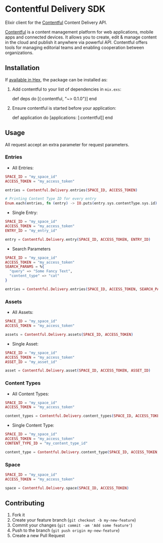 # Contentful Delivery SDK

Elixir client for the [Contentful](https://www.contentful.com) Content Delivery API.

[Contentful](https://www.contentful.com) is a content management platform for web applications, mobile apps and connected devices. It allows you to create, edit & manage content in the cloud and publish it anywhere via powerful API. Contentful offers tools for managing editorial teams and enabling cooperation between organizations.

## Installation

If [available in Hex](https://hex.pm/docs/publish), the package can be installed as:

  1. Add contentful to your list of dependencies in `mix.exs`:

        def deps do
          [{:contentful, "~> 0.1.0"}]
        end

  2. Ensure contentful is started before your application:

        def application do
          [applications: [:contentful]]
        end


## Usage

All request accept an extra parameter for request parameters.

### Entries

* All Entries:

```elixir
SPACE_ID = "my_space_id"
ACCESS_TOKEN = "my_access_token"

entries = Contentful.Delivery.entries(SPACE_ID, ACCESS_TOKEN)

# Printing Content Type ID for every entry
Enum.each(entries, fn (entry) -> IO.puts(entry.sys.contentType.sys.id) end)
```

* Single Entry:

```elixir
SPACE_ID = "my_space_id"
ACCESS_TOKEN = "my_access_token"
ENTRY_ID = "my_entry_id"

entry = Contentful.Delivery.entry(SPACE_ID, ACCESS_TOKEN, ENTRY_ID)
```

* Search Parameters

```elixir
SPACE_ID = "my_space_id"
ACCESS_TOKEN = "my_access_token"
SEARCH_PARAMS = %{
  "query" => "Some Fancy Text",
  "content_type" => "cat"
}

entries = Contentful.Delivery.entries(SPACE_ID, ACCESS_TOKEN, SEARCH_PARAMS)
```

### Assets

* All Assets:

```elixir
SPACE_ID = "my_space_id"
ACCESS_TOKEN = "my_access_token"

assets = Contentful.Delivery.assets(SPACE_ID, ACCESS_TOKEN)
```

* Single Asset:

```elixir
SPACE_ID = "my_space_id"
ACCESS_TOKEN = "my_access_token"
ASSET_ID = "my_asset_id"

asset = Contentful.Delivery.asset(SPACE_ID, ACCESS_TOKEN, ASSET_ID)
```

### Content Types

* All Content Types:

```elixir
SPACE_ID = "my_space_id"
ACCESS_TOKEN = "my_access_token"

content_types = Contentful.Delivery.content_types(SPACE_ID, ACCESS_TOKEN)
```

* Single Content Type:

```elixir
SPACE_ID = "my_space_id"
ACCESS_TOKEN = "my_access_token"
CONTENT_TYPE_ID = "my_content_type_id"

content_type = Contentful.Delivery.content_type(SPACE_ID, ACCESS_TOKEN, CONTENT_TYPE_ID)
```

### Space

```elixir
SPACE_ID = "my_space_id"
ACCESS_TOKEN = "my_access_token"

space = Contentful.Delivery.space(SPACE_ID, ACCESS_TOKEN)
```

## Contributing

1. Fork it
2. Create your feature branch (`git checkout -b my-new-feature`)
3. Commit your changes (`git commit -am 'Add some feature'`)
4. Push to the branch (`git push origin my-new-feature`)
5. Create a new Pull Request
